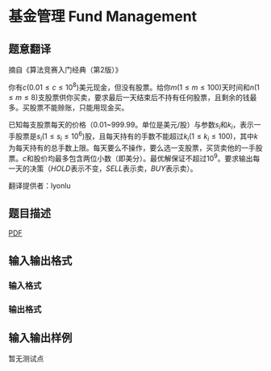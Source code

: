 # 基金管理 Fund Management

## 题意翻译

摘自《算法竞赛入门经典（第2版）》

你有$c(0.01≤c≤10^8)$美元现金，但没有股票。给你$m(1≤m≤100)$天时间和$n(1≤m≤8)$支股票供你买卖，要求最后一天结束后不持有任何股票，且剩余的钱最多。买股票不能赊账，只能用现金买。

已知每支股票每天的价格（0.01~999.99。单位是美元/股）与参数$s_i$和$k_i$，表示一手股票是$s_i(1≤s_i≤10^6)$股，且每天持有的手数不能超过$k_i(1≤k_i≤100)$，其中$k$为每天持有的总手数上限。每天要么不操作，要么选一支股票，买货卖他的一手股票。$c$和股价均最多包含两位小数（即美分）。最优解保证不超过$10^9$。要求输出每一天的决策（$HOLD$表示不变，$SELL$表示卖，$BUY$表示卖）。

翻译提供者：lyonlu

## 题目描述

[problemUrl]: https://uva.onlinejudge.org/index.php?option=com_onlinejudge&Itemid=8&category=447&page=show_problem&problem=4158

[PDF](https://uva.onlinejudge.org/external/14/p1412.pdf)

## 输入输出格式

### 输入格式

### 输出格式

## 输入输出样例

暂无测试点

